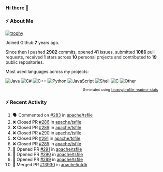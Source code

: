 ### Hi there 👋

### :zap: About Me

[![trophy](https://github-profile-trophy.vercel.app/?username=HTHou&theme=onedark)](https://github.com/ryo-ma/github-profile-trophy)
   
Joined Github **7** years ago.

Since then I pushed **2902** commits, opened **41** issues, submitted **1086** pull requests, received **1** stars across **10** personal projects and contributed to **19** public repositories.

Most used languages across my projects:

![Java](https://img.shields.io/static/v1?style=flat-square&label=%E2%A0%80&color=555&labelColor=%23b07219&message=Java%EF%B8%B189.6%25)
![C#](https://img.shields.io/static/v1?style=flat-square&label=%E2%A0%80&color=555&labelColor=%23178600&message=C%23%EF%B8%B13.9%25)
![C++](https://img.shields.io/static/v1?style=flat-square&label=%E2%A0%80&color=555&labelColor=%23f34b7d&message=C%2B%2B%EF%B8%B12.7%25)
![Python](https://img.shields.io/static/v1?style=flat-square&label=%E2%A0%80&color=555&labelColor=%233572A5&message=Python%EF%B8%B10.7%25)
![JavaScript](https://img.shields.io/static/v1?style=flat-square&label=%E2%A0%80&color=555&labelColor=%23f1e05a&message=JavaScript%EF%B8%B10.5%25)
![Shell](https://img.shields.io/static/v1?style=flat-square&label=%E2%A0%80&color=555&labelColor=%2389e051&message=Shell%EF%B8%B10.4%25)
![C](https://img.shields.io/static/v1?style=flat-square&label=%E2%A0%80&color=555&labelColor=%23555555&message=C%EF%B8%B10.4%25)
![Other](https://img.shields.io/static/v1?style=flat-square&label=%E2%A0%80&color=555&labelColor=%23ededed&message=Other%EF%B8%B11.4%25)

<p align="right"><sub>Generated using <a href="https://github.com/marketplace/actions/profile-readme-stats">teoxoy/profile-readme-stats</a></sub></p>


<!--![](https://github.com/HTHou/HTHou/blob/output/github-contribution-grid-snake.svg)-->

<!--![Haonan Hou's github stats](https://github-readme-stats.vercel.app/api?username=HTHou&count_private=true&show_icons=true&theme=onedark)-->

<!--![Haonan Hou's wakatime stats](https://github-readme-stats.vercel.app/api/wakatime?username=HTHou&layout=compact&theme=onedark)-->

<!--![Top Langs](https://github-readme-stats.vercel.app/api/top-langs/?username=HTHou&theme=onedark&layout=compact)-->

### :zap: Recent Activity
<!--START_SECTION:activity-->
1. 🗣 Commented on [#283](https://github.com/apache/tsfile/pull/283#issuecomment-2456599581) in [apache/tsfile](https://github.com/apache/tsfile)
2. ❌ Closed PR [#286](https://github.com/apache/tsfile/pull/286) in [apache/tsfile](https://github.com/apache/tsfile)
3. ❌ Closed PR [#289](https://github.com/apache/tsfile/pull/289) in [apache/tsfile](https://github.com/apache/tsfile)
4. ❌ Closed PR [#290](https://github.com/apache/tsfile/pull/290) in [apache/tsfile](https://github.com/apache/tsfile)
5. ❌ Closed PR [#291](https://github.com/apache/tsfile/pull/291) in [apache/tsfile](https://github.com/apache/tsfile)
6. ❌ Closed PR [#285](https://github.com/apache/tsfile/pull/285) in [apache/tsfile](https://github.com/apache/tsfile)
7. 💪 Opened PR [#291](https://github.com/apache/tsfile/pull/291) in [apache/tsfile](https://github.com/apache/tsfile)
8. 💪 Opened PR [#290](https://github.com/apache/tsfile/pull/290) in [apache/tsfile](https://github.com/apache/tsfile)
9. 💪 Opened PR [#289](https://github.com/apache/tsfile/pull/289) in [apache/tsfile](https://github.com/apache/tsfile)
10. 🎉 Merged PR [#13930](https://github.com/apache/iotdb/pull/13930) in [apache/iotdb](https://github.com/apache/iotdb)
<!--END_SECTION:activity-->

<!--
**HTHou/HTHou** is a ✨ _special_ ✨ repository because its `README.md` (this file) appears on your GitHub profile.

Here are some ideas to get you started:

- 🔭 I’m currently working on ...
- 🌱 I’m currently learning ...
- 👯 I’m looking to collaborate on ...
- 🤔 I’m looking for help with ...
- 💬 Ask me about ...
- 📫 How to reach me: ...
- 😄 Pronouns: ...
- ⚡ Fun fact: ...
-->
